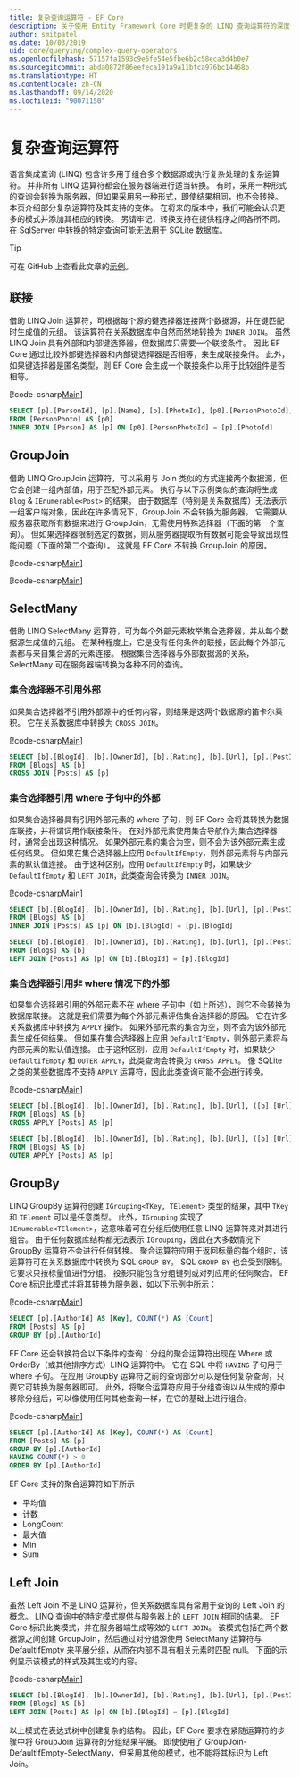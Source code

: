 ```yaml
---
title: 复杂查询运算符 - EF Core
description: 关于使用 Entity Framework Core 时更复杂的 LINQ 查询运算符的深度信息
author: smitpatel
ms.date: 10/03/2019
uid: core/querying/complex-query-operators
ms.openlocfilehash: 57157fa1593c9e5fe54e5fbe6b2c58eca3d4b0e7
ms.sourcegitcommit: abda0872f86eefeca191a9a11bfca976bc14468b
ms.translationtype: HT
ms.contentlocale: zh-CN
ms.lasthandoff: 09/14/2020
ms.locfileid: "90071150"
---
```

# <a name="complex-query-operators"></a>复杂查询运算符

语言集成查询 (LINQ) 包含许多用于组合多个数据源或执行复杂处理的复杂运算符。 并非所有 LINQ 运算符都会在服务器端进行适当转换。 有时，采用一种形式的查询会转换为服务器，但如果采用另一种形式，即使结果相同，也不会转换。 本页介绍部分复杂运算符及其支持的变体。 在将来的版本中，我们可能会认识更多的模式并添加其相应的转换。 另请牢记，转换支持在提供程序之间各所不同。 在 SqlServer 中转换的特定查询可能无法用于 SQLite 数据库。

> [!TIP]
> 可在 GitHub 上查看此文章的[示例](https://github.com/dotnet/EntityFramework.Docs/tree/master/samples/core/Querying)。

## <a name="join"></a>联接

借助 LINQ Join 运算符，可根据每个源的键选择器连接两个数据源，并在键匹配时生成值的元组。 该运算符在关系数据库中自然而然地转换为 `INNER JOIN`。 虽然 LINQ Join 具有外部和内部键选择器，但数据库只需要一个联接条件。 因此 EF Core 通过比较外部键选择器和内部键选择器是否相等，来生成联接条件。 此外，如果键选择器是匿名类型，则 EF Core 会生成一个联接条件以用于比较组件是否相等。

[!code-csharp[Main](../../../samples/core/Querying/ComplexQuery/Sample.cs#Join)]

```SQL
SELECT [p].[PersonId], [p].[Name], [p].[PhotoId], [p0].[PersonPhotoId], [p0].[Caption], [p0].[Photo]
FROM [PersonPhoto] AS [p0]
INNER JOIN [Person] AS [p] ON [p0].[PersonPhotoId] = [p].[PhotoId]
```

## <a name="groupjoin"></a>GroupJoin

借助 LINQ GroupJoin 运算符，可以采用与 Join 类似的方式连接两个数据源，但它会创建一组内部值，用于匹配外部元素。 执行与以下示例类似的查询将生成 `Blog` & `IEnumerable<Post>` 的结果。 由于数据库（特别是关系数据库）无法表示一组客户端对象，因此在许多情况下，GroupJoin 不会转换为服务器。 它需要从服务器获取所有数据来进行 GroupJoin，无需使用特殊选择器（下面的第一个查询）。 但如果选择器限制选定的数据，则从服务器提取所有数据可能会导致出现性能问题（下面的第二个查询）。 这就是 EF Core 不转换 GroupJoin 的原因。

[!code-csharp[Main](../../../samples/core/Querying/ComplexQuery/Sample.cs#GroupJoin)]

[!code-csharp[Main](../../../samples/core/Querying/ComplexQuery/Sample.cs#GroupJoinComposed)]

## <a name="selectmany"></a>SelectMany

借助 LINQ SelectMany 运算符，可为每个外部元素枚举集合选择器，并从每个数据源生成值的元组。 在某种程度上，它是没有任何条件的联接，因此每个外部元素都与来自集合源的元素连接。 根据集合选择器与外部数据源的关系，SelectMany 可在服务器端转换为各种不同的查询。

### <a name="collection-selector-doesnt-reference-outer"></a>集合选择器不引用外部

如果集合选择器不引用外部源中的任何内容，则结果是这两个数据源的笛卡尔乘积。 它在关系数据库中转换为 `CROSS JOIN`。

[!code-csharp[Main](../../../samples/core/Querying/ComplexQuery/Sample.cs#SelectManyConvertedToCrossJoin)]

```SQL
SELECT [b].[BlogId], [b].[OwnerId], [b].[Rating], [b].[Url], [p].[PostId], [p].[AuthorId], [p].[BlogId], [p].[Content], [p].[Rating], [p].[Title]
FROM [Blogs] AS [b]
CROSS JOIN [Posts] AS [p]
```

### <a name="collection-selector-references-outer-in-a-where-clause"></a>集合选择器引用 where 子句中的外部

如果集合选择器具有引用外部元素的 where 子句，则 EF Core 会将其转换为数据库联接，并将谓词用作联接条件。 在对外部元素使用集合导航作为集合选择器时，通常会出现这种情况。 如果外部元素的集合为空，则不会为该外部元素生成任何结果。 但如果在集合选择器上应用 `DefaultIfEmpty`，则外部元素将与内部元素的默认值连接。 由于这种区别，应用 `DefaultIfEmpty` 时，如果缺少 `DefaultIfEmpty` 和 `LEFT JOIN`，此类查询会转换为 `INNER JOIN`。

[!code-csharp[Main](../../../samples/core/Querying/ComplexQuery/Sample.cs#SelectManyConvertedToJoin)]

```SQL
SELECT [b].[BlogId], [b].[OwnerId], [b].[Rating], [b].[Url], [p].[PostId], [p].[AuthorId], [p].[BlogId], [p].[Content], [p].[Rating], [p].[Title]
FROM [Blogs] AS [b]
INNER JOIN [Posts] AS [p] ON [b].[BlogId] = [p].[BlogId]

SELECT [b].[BlogId], [b].[OwnerId], [b].[Rating], [b].[Url], [p].[PostId], [p].[AuthorId], [p].[BlogId], [p].[Content], [p].[Rating], [p].[Title]
FROM [Blogs] AS [b]
LEFT JOIN [Posts] AS [p] ON [b].[BlogId] = [p].[BlogId]
```

### <a name="collection-selector-references-outer-in-a-non-where-case"></a>集合选择器引用非 where 情况下的外部

如果集合选择器引用的外部元素不在 where 子句中（如上所述），则它不会转换为数据库联接。 这就是我们需要为每个外部元素评估集合选择器的原因。 它在许多关系数据库中转换为 `APPLY` 操作。 如果外部元素的集合为空，则不会为该外部元素生成任何结果。 但如果在集合选择器上应用 `DefaultIfEmpty`，则外部元素将与内部元素的默认值连接。 由于这种区别，应用 `DefaultIfEmpty` 时，如果缺少 `DefaultIfEmpty` 和 `OUTER APPLY`，此类查询会转换为 `CROSS APPLY`。 像 SQLite 之类的某些数据库不支持 `APPLY` 运算符，因此此类查询可能不会进行转换。

[!code-csharp[Main](../../../samples/core/Querying/ComplexQuery/Sample.cs#SelectManyConvertedToApply)]

```SQL
SELECT [b].[BlogId], [b].[OwnerId], [b].[Rating], [b].[Url], ([b].[Url] + N'=>') + [p].[Title] AS [p]
FROM [Blogs] AS [b]
CROSS APPLY [Posts] AS [p]

SELECT [b].[BlogId], [b].[OwnerId], [b].[Rating], [b].[Url], ([b].[Url] + N'=>') + [p].[Title] AS [p]
FROM [Blogs] AS [b]
OUTER APPLY [Posts] AS [p]
```

## <a name="groupby"></a>GroupBy

LINQ GroupBy 运算符创建 `IGrouping<TKey, TElement>` 类型的结果，其中 `TKey` 和 `TElement` 可以是任意类型。 此外，`IGrouping` 实现了 `IEnumerable<TElement>`，这意味着可在分组后使用任意 LINQ 运算符来对其进行组合。 由于任何数据库结构都无法表示 `IGrouping`，因此在大多数情况下 GroupBy 运算符不会进行任何转换。 聚合运算符应用于返回标量的每个组时，该运算符可在关系数据库中转换为 SQL `GROUP BY`。 SQL `GROUP BY` 也会受到限制。 它要求只按标量值进行分组。 投影只能包含分组键列或对列应用的任何聚合。 EF Core 标识此模式并将其转换为服务器，如以下示例中所示：

[!code-csharp[Main](../../../samples/core/Querying/ComplexQuery/Sample.cs#GroupBy)]

```SQL
SELECT [p].[AuthorId] AS [Key], COUNT(*) AS [Count]
FROM [Posts] AS [p]
GROUP BY [p].[AuthorId]
```

EF Core 还会转换符合以下条件的查询：分组的聚合运算符出现在 Where 或 OrderBy（或其他排序方式）LINQ 运算符中。 它在 SQL 中将 `HAVING` 子句用于 where 子句。 在应用 GroupBy 运算符之前的查询部分可以是任何复杂查询，只要它可转换为服务器即可。 此外，将聚合运算符应用于分组查询以从生成的源中移除分组后，可以像使用任何其他查询一样，在它的基础上进行组合。

[!code-csharp[Main](../../../samples/core/Querying/ComplexQuery/Sample.cs#GroupByFilter)]

```SQL
SELECT [p].[AuthorId] AS [Key], COUNT(*) AS [Count]
FROM [Posts] AS [p]
GROUP BY [p].[AuthorId]
HAVING COUNT(*) > 0
ORDER BY [p].[AuthorId]
```

EF Core 支持的聚合运算符如下所示

- 平均值
- 计数
- LongCount
- 最大值
- Min
- Sum

## <a name="left-join"></a>Left Join

虽然 Left Join 不是 LINQ 运算符，但关系数据库具有常用于查询的 Left Join 的概念。 LINQ 查询中的特定模式提供与服务器上的 `LEFT JOIN` 相同的结果。 EF Core 标识此类模式，并在服务器端生成等效的 `LEFT JOIN`。 该模式包括在两个数据源之间创建 GroupJoin，然后通过对分组源使用 SelectMany 运算符与 DefaultIfEmpty 来平展分组，从而在内部不具有相关元素时匹配 null。 下面的示例显示该模式的样式及其生成的内容。

[!code-csharp[Main](../../../samples/core/Querying/ComplexQuery/Sample.cs#LeftJoin)]

```SQL
SELECT [b].[BlogId], [b].[OwnerId], [b].[Rating], [b].[Url], [p].[PostId], [p].[AuthorId], [p].[BlogId], [p].[Content], [p].[Rating], [p].[Title]
FROM [Blogs] AS [b]
LEFT JOIN [Posts] AS [p] ON [b].[BlogId] = [p].[BlogId]
```

以上模式在表达式树中创建复杂的结构。 因此，EF Core 要求在紧随运算符的步骤中将 GroupJoin 运算符的分组结果平展。 即使使用了 GroupJoin-DefaultIfEmpty-SelectMany，但采用其他的模式，也不能将其标识为 Left Join。
